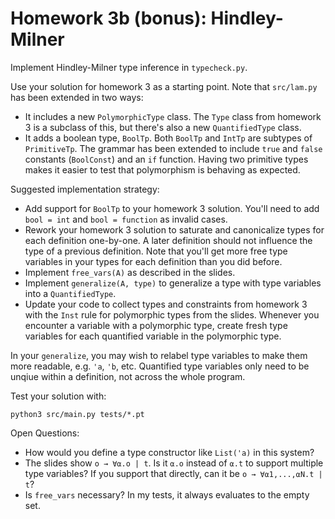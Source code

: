 # Homework 3b (bonus): Hindley-Milner

Implement Hindley-Milner type inference in `typecheck.py`.

Use your solution for homework 3 as a starting point.
Note that `src/lam.py` has been extended in two ways:

- It includes a new `PolymorphicType` class. The `Type` class from homework 3 is a subclass of this, but there's also a new `QuantifiedType` class.
- It adds a boolean type, `BoolTp`. Both `BoolTp` and `IntTp` are subtypes of `PrimitiveTp`. The grammar has been extended to include `true` and `false` constants (`BoolConst`) and an `if` function. Having two primitive types makes it easier to test that polymorphism is behaving as expected.

Suggested implementation strategy:

- Add support for `BoolTp` to your homework 3 solution. You'll need to add `bool = int` and `bool = function` as invalid cases.
- Rework your homework 3 solution to saturate and canonicalize types for each definition one-by-one. A later definition should not influence the type of a previous definition. Note that you'll get more free type variables in your types for each definition than you did before.
- Implement `free_vars(A)` as described in the slides.
- Implement `generalize(A, type)` to generalize a type with type variables into a `QuantifiedType`.
- Update your code to collect types and constraints from homework 3 with the `Inst` rule for polymorphic types from the slides. Whenever you encounter a variable with a polymorphic type, create fresh type variables for each quantified variable in the polymorphic type.

In your `generalize`, you may wish to relabel type variables to make them more readable, e.g. `'a`, `'b`, etc. Quantified type variables only need to be unqiue within a definition, not across the whole program.

Test your solution with:

    python3 src/main.py tests/*.pt

Open Questions:

- How would you define a type constructor like `List('a)` in this system?
- The slides show `o → ∀⍺.o | t`. Is it `⍺.o` instead of `⍺.t` to support multiple type variables? If you support that directly, can it be `o → ∀⍺1,...,⍺N.t | t`?
- Is `free_vars` necessary? In my tests, it always evaluates to the empty set.
